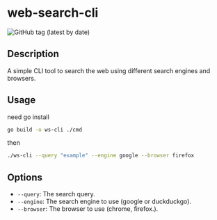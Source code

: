 # web-search-cli
![GitHub tag (latest by date)](https://img.shields.io/github/v/tag/GabrielL915/web-search-cli?label=version)
## Description
  A simple CLI tool to search the web using different search engines and browsers.

## Usage

need go install

```bash
go build -o ws-cli ./cmd
```
then

```bash
./ws-cli --query "example" --engine google --browser firefox
```

## Options

- `--query`: The search query.
- `--engine`: The search engine to use (google or duckduckgo).
- `--browser`: The browser to use (chrome, firefox.).
